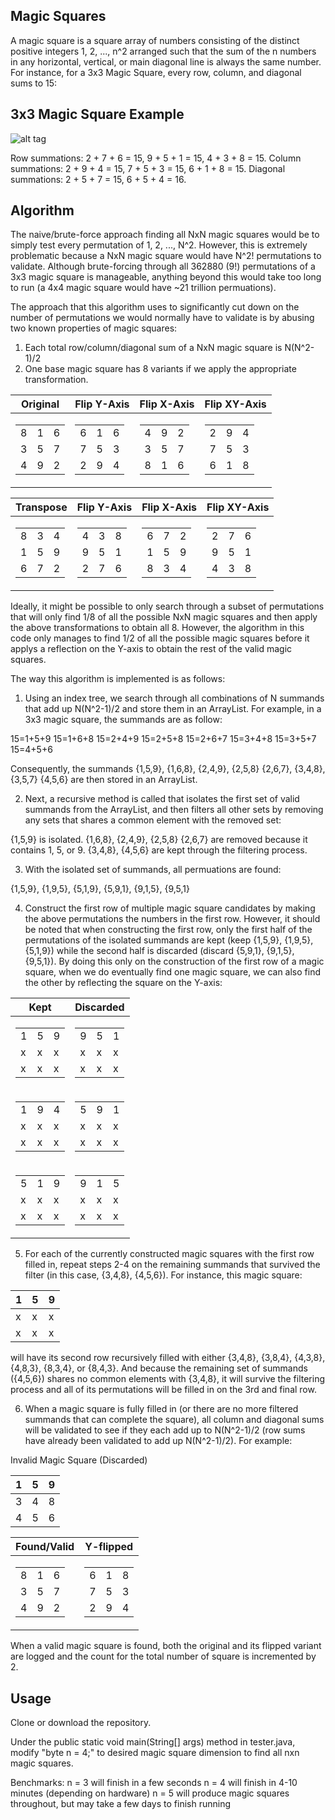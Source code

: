 ## Magic Squares
A magic square is a square array of numbers consisting of the distinct positive integers 1, 2, ..., n^2 arranged such that the sum of the n numbers in any horizontal, vertical, or main diagonal line is always the same number. For instance, for a 3x3 Magic Square, every row, column, and diagonal sums to 15:

3x3 Magic Square Example
----------
![alt tag](https://upload.wikimedia.org/wikipedia/commons/thumb/e/e4/Magicsquareexample.svg/180px-Magicsquareexample.svg.png)
 
Row summations: 2 + 7 + 6 = 15, 9 + 5 + 1 = 15, 4 + 3 + 8 = 15.
Column summations: 2 + 9 + 4 = 15, 7 + 5 + 3 = 15, 6 + 1 + 8 = 15.
Diagonal summations: 2 + 5 + 7 = 15, 6 + 5 + 4 = 16.

## Algorithm
The naive/brute-force approach finding all NxN magic squares would be to simply test every permutation of 1, 2, ..., N^2. However, this is extremely problematic because a NxN magic square would have N^2! permutations to validate. Although brute-forcing through all 362880 (9!) permutations of a 3x3 magic square is manageable, anything beyond this would take too long to run (a 4x4 magic square would have ~21 trillion permuations).

The approach that this algorithm uses to significantly cut down on the number of permutations we would normally have to validate is by abusing two known properties of magic squares:

1. Each total row/column/diagonal sum of a NxN magic square is N(N^2-1)/2
2. One base magic square has 8 variants if we apply the appropriate transformation.

|Original|Flip Y-Axis|Flip X-Axis|Flip XY-Axis|
|---|---|---|---|
|<table> <tr><td>8</td><td>1</td><td>6</td></tr><tr><td>3</td><td>5</td><td>7</td></tr><tr><td>4</td><td>9</td><td>2</td></tr> </table>| <table> <tr><td>6</td><td>1</td><td>6</td></tr><tr><td>7</td><td>5</td><td>3</td></tr><tr><td>2</td><td>9</td><td>4</td></tr> </table>| <table> <tr><td>4</td><td>9</td><td>2</td></tr><tr><td>3</td><td>5</td><td>7</td></tr><tr><td>8</td><td>1</td><td>6</td></tr> </table>| <table> <tr><td>2</td><td>9</td><td>4</td></tr><tr><td>7</td><td>5</td><td>3</td></tr><tr><td>6</td><td>1</td><td>8</td></tr> </table>|

|Transpose|Flip Y-Axis|Flip X-Axis|Flip XY-Axis|
|---|---|---|---|
|<table> <tr><td>8</td><td>3</td><td>4</td></tr><tr><td>1</td><td>5</td><td>9</td></tr><tr><td>6</td><td>7</td><td>2</td></tr> </table>| <table> <tr><td>4</td><td>3</td><td>8</td></tr><tr><td>9</td><td>5</td><td>1</td></tr><tr><td>2</td><td>7</td><td>6</td></tr> </table>| <table> <tr><td>6</td><td>7</td><td>2</td></tr><tr><td>1</td><td>5</td><td>9</td></tr><tr><td>8</td><td>3</td><td>4</td></tr> </table>| <table> <tr><td>2</td><td>7</td><td>6</td></tr><tr><td>9</td><td>5</td><td>1</td></tr><tr><td>4</td><td>3</td><td>8</td></tr> </table>|


Ideally, it might be possible to only search through a subset of permutations that will only find 1/8 of all the possible NxN magic squares and then apply the above transformations to obtain all 8. However, the algorithm in this code only manages to find 1/2 of all the possible magic squares before it applys a reflection on the Y-axis to obtain the rest of the valid magic squares.

The way this algorithm is implemented is as follows:
1. Using an index tree, we search through all combinations of N summands that add up N(N^2-1)/2 and store them in an ArrayList. For example, in a 3x3 magic square, the summands are as follow:

15=1+5+9              15=1+6+8              15=2+4+9              15=2+5+8
15=2+6+7              15=3+4+8              15=3+5+7              15=4+5+6

Consequently, the summands {1,5,9}, {1,6,8}, {2,4,9}, {2,5,8} {2,6,7}, {3,4,8}, {3,5,7} {4,5,6} are then stored in an ArrayList.

2. Next, a recursive method is called that isolates the first set of valid summands from the ArrayList, and then filters all other sets by removing any sets that shares a common element with the removed set:

{1,5,9} is isolated.
{1,6,8}, {2,4,9}, {2,5,8} {2,6,7} are removed because it contains 1, 5, or 9.
{3,4,8}, {4,5,6} are kept through the filtering process.

3. With the isolated set of summands, all permuations are found:

{1,5,9}, {1,9,5}, {5,1,9}, {5,9,1}, {9,1,5}, {9,5,1}

4. Construct the first row of multiple magic square candidates by making the above permutations the numbers in the first row. However, it should be noted that when constructing the first row, only the first half of the permutations of the isolated summands are kept (keep {1,5,9}, {1,9,5}, {5,1,9}) while the second half is discarded (discard {5,9,1}, {9,1,5}, {9,5,1}). By doing this only on the construction of the first row of a magic square, when we do eventually find one magic square, we can also find the other by reflecting the square on the Y-axis:


|Kept|Discarded|
|---|---|
|<table> <tr><td>1</td><td>5</td><td>9</td></tr><tr><td>x</td><td>x</td><td>x</td></tr><tr><td>x</td><td>x</td><td>x</td></tr> </table>| <table> <tr><td>9</td><td>5</td><td>1</td></tr><tr><td>x</td><td>x</td><td>x</td></tr><tr><td>x</td><td>x</td><td>x</td></tr> </table>|
|<table> <tr><td>1</td><td>9</td><td>4</td></tr><tr><td>x</td><td>x</td><td>x</td></tr><tr><td>x</td><td>x</td><td>x</td></tr> </table>| <table> <tr><td>5</td><td>9</td><td>1</td></tr><tr><td>x</td><td>x</td><td>x</td></tr><tr><td>x</td><td>x</td><td>x</td></tr> </table>|
|<table> <tr><td>5</td><td>1</td><td>9</td></tr><tr><td>x</td><td>x</td><td>x</td></tr><tr><td>x</td><td>x</td><td>x</td></tr> </table>| <table> <tr><td>9</td><td>1</td><td>5</td></tr><tr><td>x</td><td>x</td><td>x</td></tr><tr><td>x</td><td>x</td><td>x</td></tr> </table>|

5. For each of the currently constructed magic squares with the first row filled in, repeat steps 2-4 on the remaining summands that survived the filter (in this case, {3,4,8}, {4,5,6}). For instance, this magic square:

| 1 | 5 | 9 |
|---|---|---|
| x | x | x |
| x | x | x |

will have its second row recursively filled with either {3,4,8}, {3,8,4}, {4,3,8}, {4,8,3}, {8,3,4}, or {8,4,3}. And because the remaining set of summands ({4,5,6}) shares no common elements with {3,4,8}, it will survive the filtering process and all of its permutations will be filled in on the 3rd and final row.

6. When a magic square is fully filled in (or there are no more filtered summands that can complete the square), all column and diagonal sums will be validated to see if they each add up to N(N^2-1)/2 (row sums have already been validated to add up N(N^2-1)/2). For example:

Invalid Magic
Square (Discarded)

| 1 | 5 | 9 |
|---|---|---|
| 3 | 4 | 8 |
| 4 | 5 | 6 |



|Found/Valid|Y-flipped|
|---|---|
|<table> <tr><td>8</td><td>1</td><td>6</td></tr><tr><td>3</td><td>5</td><td>7</td></tr><tr><td>4</td><td>9</td><td>2</td></tr> </table>| <table> <tr><td>6</td><td>1</td><td>8</td></tr><tr><td>7</td><td>5</td><td>3</td></tr><tr><td>2</td><td>9</td><td>4</td></tr> </table>|

When a valid magic square is found, both the original and its flipped variant are logged and the count for the total number of square is incremented by 2.

## Usage
Clone or download the repository.

Under the public static void main(String[] args) method in tester.java, modify "byte n = 4;" to desired magic square dimension to find all nxn magic squares.

Benchmarks:
n = 3 will finish in a few seconds
n = 4 will finish in 4-10 minutes (depending on hardware)
n = 5 will produce magic squares throughout, but may take a few days to finish running
